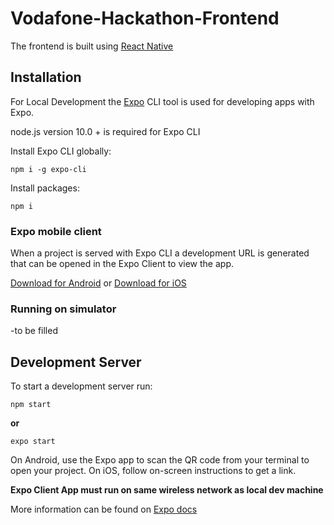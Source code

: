 # Vodafone-Hackathon-Frontend

The frontend is built using [React Native][native]

## Installation
For Local Development the [Expo] CLI tool is used for developing apps with Expo.

node.js version 10.0 + is required for Expo CLI

Install Expo CLI globally:
```shell
npm i -g expo-cli
```

Install packages:
```shell
npm i
```

### Expo mobile client

When a project is served with Expo CLI a development URL is generated that can be opened in the Expo Client to view the app.

[Download for Android][ExpoClientDownloadAndroid] or [Download for iOS][ExpoClientDownloadiOS]


### Running on simulator
-to be filled


## Development Server

To start a development server run:

```shell
npm start
```
**or**

```shell
expo start
```


On Android, use the Expo app to scan the QR code from your terminal to open your project. On iOS, follow on-screen instructions to get a link.

**Expo Client App must run on same wireless network as local dev machine**

More information can be found on [Expo docs][ExpoDocs]


[native]: <https://facebook.github.io/react-native/>
[Expo]: <https://expo.io>
[ExpoClientDownloadAndroid]: <https://play.google.com/store/apps/details?id=host.exp.exponent>
[ExpoClientDownloadiOS]: <https://play.google.com/store/apps/details?id=host.exp.exponent>
[ExpoDocs]: <https://docs.expo.io/versions/latest>
